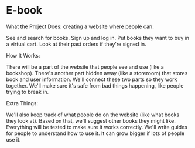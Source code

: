 # E-book

What the Project Does:
creating a website where people can:

See and search for books.
Sign up and log in.
Put books they want to buy in a virtual cart.
Look at their past orders if they're signed in.

How It Works:

There will be a part of the website that people see and use (like a bookshop).
There's another part hidden away (like a storeroom) that stores book and user information.
We'll connect these two parts so they work together.
We'll make sure it's safe from bad things happening, like people trying to break in.

Extra Things:

We'll also keep track of what people do on the website (like what books they look at).
Based on that, we'll suggest other books they might like.
Everything will be tested to make sure it works correctly.
We'll write guides for people to understand how to use it.
It can grow bigger if lots of people use it.






